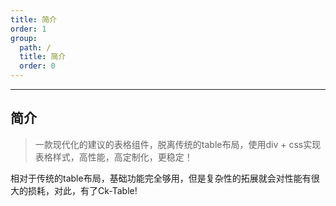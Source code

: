```yaml
---
title: 简介
order: 1
group:
  path: /
  title: 简介
  order: 0
---
```

---
## 简介

> 一款现代化的建议的表格组件，脱离传统的table布局，使用div + css实现表格样式，高性能，高定制化，更稳定！

相对于传统的table布局，基础功能完全够用，但是复杂性的拓展就会对性能有很大的损耗，对此，有了Ck-Table!
